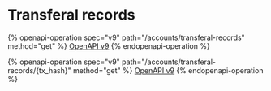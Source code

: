 # Transferal records

{% openapi-operation spec="v9" path="/accounts/transferal-records" method="get" %}
[OpenAPI v9](https://4401d86825a13bf607936cc3a9f3897a.r2.cloudflarestorage.com/gitbook-x-prod-openapi/raw/cf9c0aaf4409bb57acf4c6ade1816f17fc53c83aefad163052d32b6b2fedfc9d.yaml?X-Amz-Algorithm=AWS4-HMAC-SHA256&X-Amz-Content-Sha256=UNSIGNED-PAYLOAD&X-Amz-Credential=dce48141f43c0191a2ad043a6888781c%2F20251016%2Fauto%2Fs3%2Faws4_request&X-Amz-Date=20251016T031316Z&X-Amz-Expires=172800&X-Amz-Signature=27a9b1505ad940d6c69f9c289fbc3fe8e999e77d42bffaf839594c73092503e4&X-Amz-SignedHeaders=host&x-amz-checksum-mode=ENABLED&x-id=GetObject)
{% endopenapi-operation %}

{% openapi-operation spec="v9" path="/accounts/transferal-records/{tx_hash}" method="get" %}
[OpenAPI v9](https://4401d86825a13bf607936cc3a9f3897a.r2.cloudflarestorage.com/gitbook-x-prod-openapi/raw/cf9c0aaf4409bb57acf4c6ade1816f17fc53c83aefad163052d32b6b2fedfc9d.yaml?X-Amz-Algorithm=AWS4-HMAC-SHA256&X-Amz-Content-Sha256=UNSIGNED-PAYLOAD&X-Amz-Credential=dce48141f43c0191a2ad043a6888781c%2F20251016%2Fauto%2Fs3%2Faws4_request&X-Amz-Date=20251016T031316Z&X-Amz-Expires=172800&X-Amz-Signature=27a9b1505ad940d6c69f9c289fbc3fe8e999e77d42bffaf839594c73092503e4&X-Amz-SignedHeaders=host&x-amz-checksum-mode=ENABLED&x-id=GetObject)
{% endopenapi-operation %}

